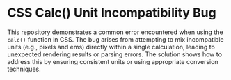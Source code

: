 # CSS Calc() Unit Incompatibility Bug
This repository demonstrates a common error encountered when using the `calc()` function in CSS. The bug arises from attempting to mix incompatible units (e.g., pixels and ems) directly within a single calculation, leading to unexpected rendering results or parsing errors. The solution shows how to address this by ensuring consistent units or using appropriate conversion techniques.